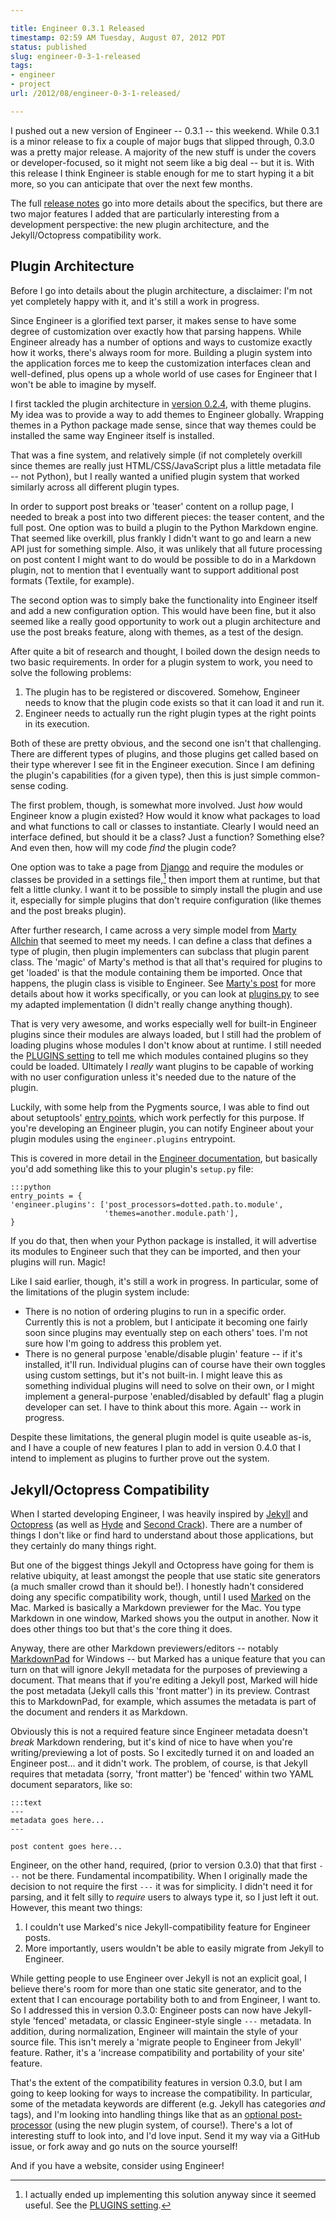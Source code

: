 ```yaml
---

title: Engineer 0.3.1 Released
timestamp: 02:59 AM Tuesday, August 07, 2012 PDT
status: published
slug: engineer-0-3-1-released
tags:
- engineer
- project
url: /2012/08/engineer-0-3-1-released/

---
```


I pushed out a new version of Engineer -- 0.3.1 -- this weekend. While 0.3.1 is a minor release to fix a couple of major bugs that slipped through, 0.3.0 was a pretty major release. A majority of the new stuff is under the covers or developer-focused, so it might not seem like a big deal -- but it is. With this release I think Engineer is stable enough for me to start hyping it a bit more, so you can anticipate that over the next few months. 

The full [release notes][v0.3.0] go into more details about the specifics, but there are two major features I added that are particularly interesting from a development perspective: the new plugin architecture, and the Jekyll/Octopress compatibility work.

<!-- more -->

## Plugin Architecture 

Before I go into details about the plugin architecture, a disclaimer: I'm not yet completely happy with it, and it's still a work in progress.

Since Engineer is a glorified text parser, it makes sense to have some degree of customization over exactly how that parsing happens. While Engineer already has a number of options and ways to customize exactly how it works, there's always room for more. Building a plugin system into the application forces me to keep the customization interfaces clean and well-defined, plus opens up a whole world of use cases for Engineer that I won't be able to imagine by myself.

I first tackled the plugin architecture in [version 0.2.4][v0.2.4], with theme plugins. My idea was to provide a way to add themes to Engineer globally. Wrapping themes in a Python package made sense, since that way themes could be installed the same way Engineer itself is installed.

That was a fine system, and relatively simple (if not completely overkill since themes are really just HTML/CSS/JavaScript plus a little metadata file -- not Python), but I really wanted a unified plugin system that worked similarly across all different plugin types.

In order to support post breaks or 'teaser' content on a rollup page, I needed to break a post into two different pieces: the teaser content, and the full post. One option was to build a plugin to the Python Markdown engine. That seemed like overkill, plus frankly I didn't want to go and learn a new API just for something simple. Also, it was unlikely that all future processing on post content I might want to do would be possible to do in a Markdown plugin, not to mention that I eventually want to support additional post formats (Textile, for example).

The second option was to simply bake the functionality into Engineer itself and add a new configuration option. This would have been fine, but it also seemed like a really good opportunity to work out a plugin architecture and use the post breaks feature, along with themes, as a test of the design.

After quite a bit of research and thought, I boiled down the design needs to two basic requirements. In order for a plugin system to work, you need to solve the following problems:

1. The plugin has to be registered or discovered. Somehow, Engineer needs to know that the plugin code exists so that it can load it and run it.
2. Engineer needs to actually run the right plugin types at the right points in its execution.

Both of these are pretty obvious, and the second one isn't that challenging. There are different types of plugins, and those plugins get called based on their type wherever I see fit in the Engineer execution. Since I am defining the plugin's capabilities (for a given type), then this is just simple common-sense coding.

The first problem, though, is somewhat more involved. Just *how* would Engineer know a plugin existed? How would it know what packages to load and what functions to call or classes to instantiate. Clearly I would need an interface defined, but should it be a class? Just a function? Something else? And even then, how will my code *find* the plugin code?

One option was to take a page from [Django][] and require the modules or classes be provided in a settings file,[^eng1] then import them at runtime, but that felt a little clunky. I want it to be possible to simply install the plugin and use it, especially for simple plugins that don't require configuration (like themes and the post breaks plugin).

After further research, I came across a very simple model from [Marty Allchin][allchin] that seemed to meet my needs. I can define a class that defines a type of plugin, then plugin implementers can subclass that plugin parent class. The 'magic' of Marty's method is that all that's required for plugins to get 'loaded' is that the module containing them be imported. Once that happens, the plugin class is visible to Engineer. See [Marty's post][allchin] for more details about how it works specifically, or you can look at [plugins.py][] to see my adapted implementation (I didn't really change anything though).

That is very very awesome, and works especially well for built-in Engineer plugins since their modules are always loaded, but I still had the problem of loading plugins whose modules I don't know about at runtime. I still needed the [PLUGINS setting][] to tell me which modules contained plugins so they could be loaded. Ultimately I *really* want plugins to be capable of working with no user configuration unless it's needed due to the nature of the plugin.

Luckily, with some help from the Pygments source, I was able to find out about setuptools' [entry points][setuptools], which work perfectly for this purpose. If you're developing an Engineer plugin, you can notify Engineer about your plugin modules using the `engineer.plugins` entrypoint.

This is covered in more detail in the [Engineer documentation](http://engineer.readthedocs.org/en/latest/dev/plugins.html#loading-plugins), but basically you'd add something like this to your plugin's `setup.py` file:

    :::python
    entry_points = {
    'engineer.plugins': ['post_processors=dotted.path.to.module',
                         'themes=another.module.path'],
    }

If you do that, then when your Python package is installed, it will advertise its modules to Engineer such that they can be imported, and then your plugins will run. Magic!

Like I said earlier, though, it's still a work in progress. In particular, some of the limitations of the plugin system include:

- There is no notion of ordering plugins to run in a specific order. Currently this is not a problem, but I anticipate it becoming one fairly soon since plugins may eventually step on each others' toes. I'm not sure how I'm going to address this problem yet.
- There is no general purpose 'enable/disable plugin' feature -- if it's installed, it'll run. Individual plugins can of course have their own toggles using custom settings, but it's not built-in. I might leave this as something individual plugins will need to solve on their own, or I might implement a general-purpose 'enabled/disabled by default' flag a plugin developer can set. I have to think about this more. Again -- work in progress.

Despite these limitations, the general plugin model is quite useable as-is, and I have a couple of new features I plan to add in version 0.4.0 that I intend to implement as plugins to further prove out the system.


## Jekyll/Octopress Compatibility

When I started developing Engineer, I was heavily inspired by [Jekyll][] and [Octopress][] (as well as [Hyde][] and [Second Crack][]). There are a number of things I don't like or find hard to understand about those applications, but they certainly do many things right.

But one of the biggest things Jekyll and Octopress have going for them is relative ubiquity, at least amongst the people that use static site generators (a much smaller crowd than it should be!). I honestly hadn't considered doing any specific compatibility work, though, until I used [Marked](http://markedapp.com) on the Mac. Marked is basically a Markdown previewer for the Mac. You type Markdown in one window, Marked shows you the output in another. Now it does other things too but that's the core thing it does.

Anyway, there are other Markdown previewers/editors -- notably [MarkdownPad](http://markdownpad.com/) for Windows -- but Marked has a unique feature that you can turn on that will ignore Jekyll metadata for the purposes of previewing a document. That means that if you're editing a Jekyll post, Marked will hide the post metadata (Jekyll calls this 'front matter') in its preview. Contrast this to MarkdownPad, for example, which assumes the metadata is part of the document and renders it as Markdown.

Obviously this is not a required feature since Engineer metadata doesn't *break* Markdown rendering, but it's kind of nice to have when you're writing/previewing a lot of posts. So I excitedly turned it on and loaded an Engineer post... and it didn't work. The problem, of course, is that Jekyll requires that metadata (sorry, 'front matter') be 'fenced' within two YAML document separators, like so:

    :::text
    ---
    metadata goes here...
    ---

    post content goes here...

Engineer, on the other hand, required, (prior to version 0.3.0) that that first `---` not be there. Fundamental incompatibility. When I originally made the decision to not require the first `---` it was for simplicity. I didn't need it for parsing, and it felt silly to *require* users to always type it, so I just left it out. However, this meant two things:

1. I couldn't use Marked's nice Jekyll-compatibility feature for Engineer posts.
2. More importantly, users wouldn't be able to easily migrate from Jekyll to Engineer.

While getting people to use Engineer over Jekyll is not an explicit goal, I believe there's room for more than one static site generator, and to the extent that I can encourage portability both to and from Engineer, I want to. So I addressed this in version 0.3.0: Engineer posts can now have Jekyll-style 'fenced' metadata, or classic Engineer-style single `---` metadata. In addition, during normalization, Engineer will maintain the style of your source file. This isn't merely a 'migrate people to Engineer from Jekyll' feature. Rather, it's a 'increase compatibility and portability of your site' feature.

That's the extent of the compatibility features in version 0.3.0, but I am going to keep looking for ways to increase the compatibility. In particular, some of the metadata keywords are different (e.g. Jekyll has categories *and* tags), and I'm looking into handling things like that as an [optional post-processor](https://trello.com/c/GIYzDoMz) (using the new plugin system, of course!). There's a lot of interesting stuff to look into, and I'd love input. Send it my way via a GitHub issue, or fork away and go nuts on the source yourself!

And if you have a website, consider using Engineer!


[^eng1]: I actually ended up implementing this solution anyway since it seemed useful. See the [PLUGINS setting][].


[v0.3.0]: http://engineer.readthedocs.org/en/latest/changelog.html#version-0-3-0-july-22-2012
[v0.2.4]: http://engineer.readthedocs.org/en/latest/changelog.html#version-0-2-4-may-27-2012
[allchin]: http://martyalchin.com/2008/jan/10/simple-plugin-framework/
[Django]: https://docs.djangoproject.com/en/1.4/ref/settings/#std:setting-INSTALLED_APPS
[setuptools]: http://peak.telecommunity.com/DevCenter/setuptools#extensible-applications-and-frameworks
[PLUGINS setting]: http://engineer.readthedocs.org/en/latest/settings.html#engineer.conf.EngineerConfiguration.PLUGINS
[plugins.py]: https://github.com/tylerbutler/engineer/blob/master/engineer/plugins.py
[Jekyll]: http://jekyllrb.com/
[Octopress]: http://octopress.org/
[Second Crack]: https://github.com/marcoarment/secondcrack
[Hyde]: http://hyde.github.com/
